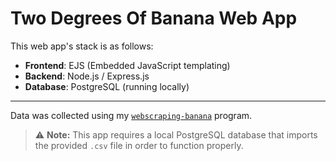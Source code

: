 # Two Degrees Of Banana Web App

This web app's stack is as follows:

- **Frontend**: EJS (Embedded JavaScript templating)  
- **Backend**: Node.js / Express.js  
- **Database**: PostgreSQL (running locally)

---

Data was collected using my [`webscraping-banana`](https://github.com/sejinlee123/webscraping-banana) program.

> ⚠️ **Note:** This app requires a local PostgreSQL database that imports the provided `.csv` file in order to function properly.
